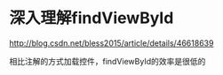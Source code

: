 # 深入理解findViewById

<http://blog.csdn.net/bless2015/article/details/46618639>

相比注解的方式加载控件，findViewById的效率是很低的
